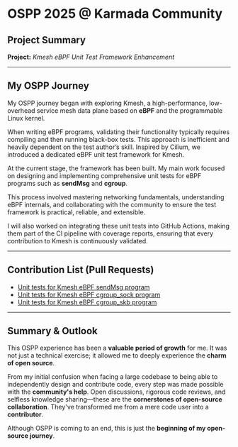 # OSPP 2025 @ Karmada Community  
## Project Summary  
**Project:** *Kmesh eBPF Unit Test Framework Enhancement*

---

## My OSPP Journey

My OSPP journey began with exploring Kmesh, a high-performance, low-overhead service mesh data plane based on **eBPF** and the programmable Linux kernel.

When writing eBPF programs, validating their functionality typically requires compiling and then running black-box tests. This approach is inefficient and heavily dependent on the test author’s skill. Inspired by Cilium, we introduced a dedicated eBPF unit test framework for Kmesh.

At the current stage, the framework has been built. My main work focused on designing and implementing comprehensive unit tests for eBPF programs such as **sendMsg** and **cgroup**.

This process involved mastering networking fundamentals, understanding eBPF internals, and collaborating with the community to ensure the test framework is practical, reliable, and extensible.

I will also worked on integrating these unit tests into GitHub Actions, making them part of the CI pipeline with coverage reports, ensuring that every contribution to Kmesh is continuously validated.

---

## Contribution List (Pull Requests)

- [Unit tests for Kmesh eBPF sendMsg program](https://github.com/kmesh-net/kmesh/pull/1452)  
- [Unit tests for Kmesh eBPF cgroup_sock program](https://github.com/kmesh-net/kmesh/pull/1453)  
- [Unit tests for Kmesh eBPF cgroup_skb program](https://github.com/kmesh-net/kmesh/pull/1474)  
---

## Summary & Outlook

This OSPP experience has been a **valuable period of growth** for me. It was not just a technical exercise; it allowed me to deeply experience the **charm of open source**.

From my initial confusion when facing a large codebase to being able to independently design and contribute code, every step was made possible with the **community's help**. Open discussions, rigorous code reviews, and selfless knowledge sharing—these are the **cornerstones of open-source collaboration**. They've transformed me from a mere code user into a **contributor**.

Although OSPP is coming to an end, this is just the **beginning of my open-source journey**.